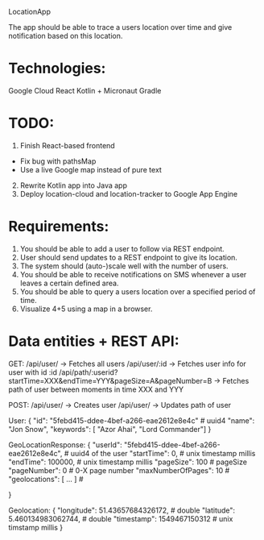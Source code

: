 LocationApp


The app should be able to trace a users location over time and give notification based on this location.

# Technologies:
Google Cloud
React
Kotlin + Micronaut
Gradle

# TODO:
1. Finish React-based frontend
- Fix bug with pathsMap
- Use a live Google map instead of pure text
2. Rewrite Kotlin app into Java app
3. Deploy location-cloud and location-tracker to Google App Engine

# Requirements:
1. You should be able to add a user to follow via REST endpoint.
2. User should send updates to a REST endpoint to give its location.
3. The system should (auto-)scale well with the number of users.
4. You should be able to receive notifications on SMS whenever a user leaves a certain defined area.
5. You should be able to query a users location over a specified period of time.
6. Visualize 4+5 using a map in a browser.


# Data entities + REST API:
GET:
/api/user/ -> Fetches all users
/api/user/:id -> Fetches user info for user with id :id
/api/path/:userid?startTime=XXX&endTime=YYY&pageSize=A&pageNumber=B -> Fetches path of user between moments in time XXX and YYY

POST:
/api/user/ -> Creates user
/api/user/ -> Updates path of user


User:
{
	"id": "5febd415-ddee-4bef-a266-eae2612e8e4c" # uuid4
	"name": "Jon Snow",
	"keywords": [ "Azor Ahai", "Lord Commander"]
}

GeoLocationResponse: {
	"userId": "5febd415-ddee-4bef-a266-eae2612e8e4c", # uuid4 of the user
	"startTime": 0, # unix timestamp millis
	"endTime": 100000,  # unix timestamp millis
	"pageSize": 100 # pageSize
	"pageNumber": 0 # 0-X page number
	"maxNumberOfPages": 10 #
	"geolocations": [ ... ] # <see below>

}

Geolocation:
{
	"longitude": 51.43657684326172, # double
	"latitude": 5.460134983062744, # double
	"timestamp": 1549467150312 # unix timstamp millis
}
